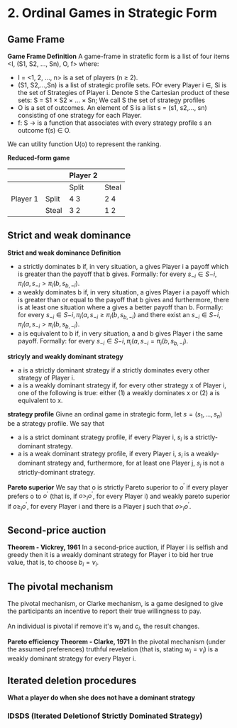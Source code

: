 # 2. Ordinal Games in Strategic Form

## Game Frame

**Game Frame Definition**
A game-frame in stratefic form is a list of four items <I, (S1, S2, ..., Sn), O, f> where:
* I = <1, 2, ..., n> is a set of players (n $\geq$ 2).
* (S1, S2,...,Sn) is a list of strategic profile sets. FOr every Player i $\in$, Si is the set of Strategies of Player i. Denote S the Cartesian product of these sets: S = S1 $\times$ S2 $\times$ ... $\times$ Sn; We call S the set of strategy profiles
* O is a set of outcomes. An element of S is a list s = (s1, s2,..., sn) consisting of one strategy for each Player.
* f: S $\rightarrow$ is a function that associates with every strategy profile s an outcome f(s) $\in$ O.

We can utility function U(o) to represent the ranking.

**Reduced-form game**

|           |                | Player 2  |  |
|--         | ------------- |------------- | ------------- |
|           |               |Split  | Steal  |
| Player 1  |        Split  |4 3   | 2 4  |
| 		      | Steal         |3  2  | 1 2  |

## Strict and weak dominance

**Strict and weak dominance Definition**
* a strictly dominates b if, in very situation, a gives Player i a payoff which is greater than the payoff that b gives. Formally: for every $s_{-i} \in S{-i}, \pi_i(a, s_{-i} > \pi_i(b, s_{b, -i})$.
* a weakly dominates b if, in very situation, a gives Player i a payoff which is greater than or equal to the payoff that b gives and furthermore, there is at least one situation where a gives a better payoff than b. Formally:
  for every $s_{-i} \in S{-i}, \pi_i(a, s_{-i} \geq \pi_i(b, s_{b, -i})$ and there exist an  $s_{-i} \in S{-i}, \pi_i(a, s_{-i} > \pi_i(b, s_{b, -i})$.
* a is equivalent to b if, in very situation, a and b gives Player i the same payoff. Formally: for every $s_{-i} \in S{-i}, \pi_i(a, s_{-i} = \pi_i(b, s_{b, -i})$.

**stricyly and weakly dominant strategy**
* a is a strictly dominant strategy if a strictly dominates every other strategy of Player i.
* a is a weakly dominant strategy if, for every other strategy x of Player i, one of the following is true: either (1) a weakly dominates x or (2) a  is equivalent to x.

**strategy profile**
Givne an ordinal game in strategic form, let $s = (s_1,..., s_n)$ be a strategy profile. We say that
* a is a strict dominant strategy profile, if every Player i, $s_i$ is a strictly-dominant strategy.
* a is a weak dominant strategy profile, if every Player i, $s_i$ is a weakly-dominant strategy and, furthermore, for at least one Player j, $s_j$ is not a strictly-dominant strategy.

**Pareto superior**
We say that o is strictly Pareto superior to $o^{'}$ if every player prefers o to $o^{'}$ (that is, if $o >_i o^{'}$, for every Player i) and weakly pareto superior if $o \geq_i o^{'}$, for every Player i and there is a Player j such that $o >_i o^{'}$.

## Second-price auction
**Theorem - Vickrey, 1961**
In a second-price auction, if Player i is selfish and greedy then it is a weakly dominant strategy for Player i to bid her true value, that is, to choose $b_i=v_i$.

## The pivotal mechanism

The pivotal mechanism, or Clarke mechanism, is a game designed to give the participants an incentive to report their true willingness to pay.\
\
An individual is pivotal if remove it's $w_i$ and $c_i$, the result changes. 

**Pareto efficiency**
**Theorem - Clarke, 1971**
In the pivotal mechanism (under the assumed preferences) truthful revelation (that is, stating  $w_i = v_i$) is a weakly dominant strategy for every Player i.

## Iterated deletion procedures
**What a player do when she does not have a dominant strategy**

### IDSDS (Iterated Deletionof Strictly Dominated Strategy)





















































  
